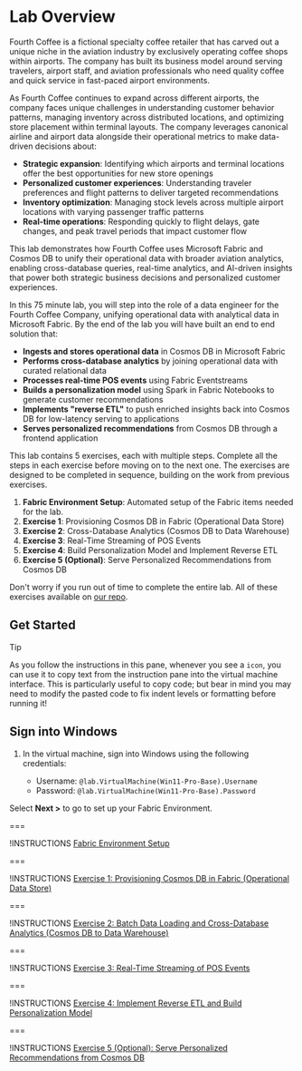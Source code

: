 # Lab Overview

Fourth Coffee is a fictional specialty coffee retailer that has carved out a unique niche in the aviation industry by exclusively operating coffee shops within airports. The company has built its business model around serving travelers, airport staff, and aviation professionals who need quality coffee and quick service in fast-paced airport environments.

As Fourth Coffee continues to expand across different airports, the company faces unique challenges in understanding customer behavior patterns, managing inventory across distributed locations, and optimizing store placement within terminal layouts. The company leverages canonical airline and airport data alongside their operational metrics to make data-driven decisions about:

- **Strategic expansion**: Identifying which airports and terminal locations offer the best opportunities for new store openings
- **Personalized customer experiences**: Understanding traveler preferences and flight patterns to deliver targeted recommendations
- **Inventory optimization**: Managing stock levels across multiple airport locations with varying passenger traffic patterns
- **Real-time operations**: Responding quickly to flight delays, gate changes, and peak travel periods that impact customer flow

This lab demonstrates how Fourth Coffee uses Microsoft Fabric and Cosmos DB to unify their operational data with broader aviation analytics, enabling cross-database queries, real-time analytics, and AI-driven insights that power both strategic business decisions and personalized customer experiences.

In this 75 minute lab, you will step into the role of a data engineer for the Fourth Coffee Company, unifying operational data with analytical data in Microsoft Fabric. By the end of the lab you will have built an end to end solution that:

- **Ingests and stores operational data** in Cosmos DB in Microsoft Fabric
- **Performs cross-database analytics** by joining operational data with curated relational data
- **Processes real-time POS events** using Fabric Eventstreams
- **Builds a personalization model** using Spark in Fabric Notebooks to generate customer recommendations
- **Implements "reverse ETL"** to push enriched insights back into Cosmos DB for low-latency serving to applications
- **Serves personalized recommendations** from Cosmos DB through a frontend application

This lab contains 5 exercises, each with multiple steps. Complete all the steps in each exercise before moving on to the next one. The exercises are designed to be completed in sequence, building on the work from previous exercises.

1. **Fabric Environment Setup**: Automated setup of the Fabric items needed for the lab.
1. **Exercise 1**: Provisioning Cosmos DB in Fabric (Operational Data Store)
1. **Exercise 2**: Cross-Database Analytics (Cosmos DB to Data Warehouse)
1. **Exercise 3**: Real-Time Streaming of POS Events
1. **Exercise 4**: Build Personalization Model and Implement Reverse ETL
1. **Exercise 5 (Optional)**: Serve Personalized Recommendations from Cosmos DB

Don't worry if you run out of time to complete the entire lab. All of these exercises available on [our repo](https://aka.ms/). <!--TODO: Add aka.ms link to repo-->

## Get Started

> [!TIP]
> As you follow the instructions in this pane, whenever you see a `icon`, you can use it to copy text from the instruction pane into the virtual machine interface. This is particularly useful to copy code; but bear in mind you may need to modify the pasted code to fix indent levels or formatting before running it!

## Sign into Windows

1. In the virtual machine, sign into Windows using the following credentials:

   - Username: `@lab.VirtualMachine(Win11-Pro-Base).Username`
   - Password: `@lab.VirtualMachine(Win11-Pro-Base).Password`

Select **Next >** to go to set up your Fabric Environment.

===

!INSTRUCTIONS [Fabric Environment Setup](https://raw.githubusercontent.com/microsoft/ignite25-LAB534-build-real-time-analytics-with-cosmos-db-in-microsoft-fabric/refs/heads/main/lab/instructions/fabric-environment-setup.md)

===

!INSTRUCTIONS [Exercise 1: Provisioning Cosmos DB in Fabric (Operational Data Store)](https://raw.githubusercontent.com/microsoft/ignite25-LAB534-build-real-time-analytics-with-cosmos-db-in-microsoft-fabric/refs/heads/main/lab/instructions/exercise-1.md)

===

!INSTRUCTIONS [Exercise 2: Batch Data Loading and Cross-Database Analytics (Cosmos DB to Data Warehouse)](https://raw.githubusercontent.com/microsoft/ignite25-LAB534-build-real-time-analytics-with-cosmos-db-in-microsoft-fabric/refs/heads/main/lab/instructions/exercise-2.md)

===

!INSTRUCTIONS [Exercise 3: Real-Time Streaming of POS Events](https://raw.githubusercontent.com/microsoft/ignite25-LAB534-build-real-time-analytics-with-cosmos-db-in-microsoft-fabric/refs/heads/main/lab/instructions/exercise-3.md)

===

!INSTRUCTIONS [Exercise 4: Implement Reverse ETL and Build Personalization Model](https://raw.githubusercontent.com/microsoft/ignite25-LAB534-build-real-time-analytics-with-cosmos-db-in-microsoft-fabric/refs/heads/main/lab/instructions/exercise-4.md)

===

!INSTRUCTIONS [Exercise 5 (Optional): Serve Personalized Recommendations from Cosmos DB](https://raw.githubusercontent.com/microsoft/ignite25-LAB534-build-real-time-analytics-with-cosmos-db-in-microsoft-fabric/refs/heads/main/lab/instructions/exercise-5.md)
